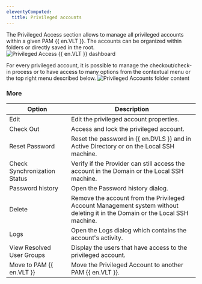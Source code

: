 ```yaml
---
eleventyComputed:
  title: Privileged accounts
---
```

The Privileged Access section allows to manage all privileged accounts within a given PAM {{ en.VLT }}. The accounts can be organized within folders or directly saved in the root.
![Privileged Access {{ en.VLT }} dashboard](https://cdnweb.devolutions.net/docs/en/server/ServerOp8150.png)

For every privileged account, it is possible to manage the checkout/check-in process or to have access to many options from the contextual menu or the top right menu described below.
![Privileged Accounts folder content](https://cdnweb.devolutions.net/docs/en/server/ServerOp8151.png)

### More

| Option                     | Description                                                                                      |
|----------------------------|--------------------------------------------------------------------------------------------------|
| Edit                       | Edit the privileged account properties.                                                          |
| Check Out                  | Access and lock the privileged account.                                                          |
| Reset Password             | Reset the password in {{ en.DVLS }} and in Active Directory or on the Local SSH machine.         |
| Check Synchronization Status | Verify if the Provider can still access the account in the Domain or the Local SSH machine.    |
| Password history           | Open the Password history dialog.                                                                |
| Delete                     | Remove the account from the Privileged Account Management system without deleting it in the Domain or the Local SSH machine. |
| Logs                       | Open the Logs dialog which contains the account's activity.                                      |
| View Resolved User Groups  | Display the users that have access to the privileged account.                                    |
| Move to PAM {{ en.VLT }}   | Move the Privileged Account to another PAM {{ en.VLT }}.                                         |

